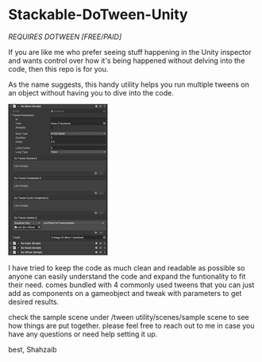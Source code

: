 # Stackable-DoTween-Unity

*REQUIRES DOTWEEN [FREE/PAID]*

If you are like me who prefer seeing stuff happening in the Unity inspector and wants control over how it's being happened without delving into the code, then this repo is for you.

As the name suggests, this handy utility helps you run multiple tweens on an object without having you to dive into the code.

![Start Screen](Preview/preview.png)

I have tried to keep the code as much clean and readable as possible so anyone can easily understand the code and expand the funtionality to fit their need.
comes bundled with 4 commonly used tweens that you can just add as components on a gameobject and tweak with parameters to get desired results.

check the sample scene under /tween utility/scenes/sample scene to see how things are put together.
please feel free to reach out to me in case you have any questions or need help setting it up.

best,
Shahzaib
